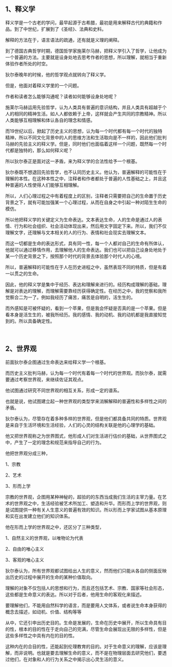 <h2>1、释义学</h2><p data-pid="nNJMQhx2">释义学是一个古老的学问，最早起源于古希腊，最初是用来解释古代的典籍和作品。到了中世纪，扩展到了《圣经》、法典和史料。</p><p data-pid="pALEQ2r9">解释的方法在于，语言语法的疏通，还有就是义理的阐释。</p><p data-pid="RmAj9lKQ">到了德国古典哲学时期，德国哲学家施莱尔马赫，把释义学引入了哲学，让他成为一个普遍的方法。主要就是设身处地去思考作者的思想，所以理解，就相当于重新体验作者所处的时空。</p><p data-pid="EY4usSy6">狄尔泰晚年的时候，他的哲学观点就转向了释义学。</p><p data-pid="pX8Bx0XX">但是，他面对着释义学里的一个问题。</p><p data-pid="zidXTTf2">作者和读者怎么能够沟通呢？读者如何能够设身处地呢？</p><p data-pid="H-iSZ5F6">施莱尔马赫运用先验哲学，认为人类具有普遍的意识结构，并且人类具有超越于个人的相同的精神生活。如人人都依赖于上帝，这样就会产生共同的宗教精神。所以人类能够互相理解和体认各自的理念和情感。</p><p data-pid="In6Nu0t-">而19世纪以后，掀起了历史主义的思想，认为每一个时代都有每一个时代的独特精神，所以不同文化背景中的人的思维方法和生活取向是不一样的，因此他们批判马赫的先验主义的释义学。但是，同时他们也面临着这样一个问题，既然每一个时代都是独特的，那么如何释义呢？</p><p data-pid="lnwvQHjx">所以狄尔泰正是面对这一矛盾，来为释义学的合法性给予一个根基。</p><p data-pid="3BM4PEeP">狄尔泰既不想退回先验哲学，也不认同历史主义。他认为，普遍解释的可能性在于理解的本性。在这种本性之中，注释者和作者都处于普遍的人性基础之上，并且这种普遍的人性使得人们能够互相理解。</p><p data-pid="RkLHL0Fd">所以，人们心理过程之中有着程度上的区别，注释者只需要把自己的生命置于历史背景之下，就有可能加强某一个心理过程，从而在自身之中引起一种对陌生生命的模仿。</p><p data-pid="e-G0WnZB">所以他把释义学的关键定义为生命表达。文本表达生命，人的生命是通过人的表情、行为和社会组织、社会活动体现出来，然后用文字固定下来。所以，我们不仅理解文字，还理解与文本相关的人的行为、表情和社会现实去理解文本。</p><p data-pid="-g35H7ON">而这一切都是生命的表达形式，具有同一性，每一个人都对自己的生命有所体认，他就可以通过移情作用，去理解他人的生命表达。我们也可以把自己设身处地处于某一个历史背景之下，按照那个时代的背景去体验那个时代人的心境。</p><p data-pid="x2FhPNFj">所以，普遍解释的可能性在于人在历史进程之中，虽然表现不同的特质，但是有着一以贯之的生命。</p><p data-pid="xQg5Ckvt">因此，他的释义学是集中于经历、表达和理解来进行的。经历构成理解的基础，理解是对表达的理解，而理解需要靠经历获得确定性。在经历之中，我的觉察和我所觉察合二为一了。例如我经历了痛苦，痛苦是自明的，活生生的。</p><p data-pid="CgTaSrzb">而外感知是可被怀疑的，看到一个苹果，但是我会怀疑是否真的是一个苹果。但是看本身是活生生的，被我所经历。我的感情、我的动机、我的动机都是我直接知觉到的。所以具备确定性。</p><p class="ztext-empty-paragraph"><br/></p><h2>2、世界观</h2><p data-pid="6MmqQ6h-">前面狄尔泰企图通过生命表达来给释义学一个根基。</p><p data-pid="fRndpVIE">而历史主义批判马赫，认为每一个时代有着每一个时代的世界观。而狄尔泰，就需要通过考察世界观，来继续佐证其观点。</p><p data-pid="1crP8i-3">他试图通过研究不同世界观的相互关系，形成一定的谱系。</p><p data-pid="-vq6PQ4f">也就是说，他试图建立起一种世界观的类型学来消解解释的普遍性和多样性之间的矛盾。</p><p data-pid="36ePnVSC">狄尔泰认为，尽管存在着多种多样的世界观，但是他们都具备共同的特质。世界观是来自于生活环境和生活经验，人们的心灵的结构关联是他的心理学的基础。</p><p data-pid="7FBUibsM">他又把世界观称之为世界图式，他形成人们对生活进行估价的基础，从世界图式之中，产生了一定的理念和规范来指导自己的行为。</p><p data-pid="RtXS7JDk">他把世界观分成三种，</p><p data-pid="hp5qsR9J">1、宗教</p><p data-pid="heLeptOn">2、艺术</p><p data-pid="XNz2k1MW">3、形而上学</p><p data-pid="AZvr_v3c">宗教的世界观，企图用某种神秘的，超验的的东西当成我们生活的主宰力量。在艺术的世界观之中，生活经验被艺术所加工、塑造和升华。而形而上学的世界观，则是试图提供一种有关人生意义的普遍有效的知识。所以形而上学家试图从基本原理和实在出发建立他们的知识体系。</p><p data-pid="ZD9TpwFj">他在形而上学的世界观之中，还区分了三种类型，</p><p data-pid="3BSaUQv7">1、自然主义的世界观，以唯物论为代表</p><p data-pid="TRcIs3ST">2、自由的唯心主义</p><p data-pid="aVdhfjrJ">3、客观的唯心主义</p><p data-pid="XNWPkWAa">狄尔泰认为，所有世界观都试图给出人生的意义，然而他们只能从各自的侧面反映出历史的过程中展开的生命的某种价值取向。</p><p data-pid="75EmZrpd">理解的对象不仅包括人的思想和行为，而且还包括艺术、宗教、国家等社会形态，这些都是生命意义的表达。所以对于后者，他用生命的客观化来描述。</p><p data-pid="WQCYZXUJ">要理解他们，不能用自然科学的语言，而是要用人文体系，或者说生命本身获得的概念去描述，如动机、价值、结构等等</p><p data-pid="sJO632JE">从中，它还引申出历史目的。生命是发展的，生命在历史中展开，所以生命具有目的性，根本的目的性在于走向自己的完满，尽管生命会展现出无限的多样性，但是这些多样性之中具有内在的目的性。</p><p data-pid="6EF7THTp">这种内在的合目的性，还能起到伦理教育的目的。对于生命意义的理解，应该是理解，而非说明。也就是要去理解生命的意义，而不是在物理层面去研究他们，要透过他们，在对象和人的行为关系之中揭示出心灵生活的意义。</p><p></p>